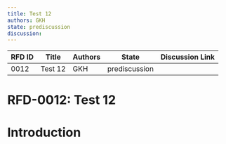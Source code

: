 ```yaml
---
title: Test 12
authors: GKH
state: prediscussion
discussion: 
---
```

| RFD ID | Title | Authors | State | Discussion Link |
|---|---|---|---|---|
| 0012 | Test 12 | GKH | prediscussion |  |

# RFD-0012: Test 12

# Introduction


